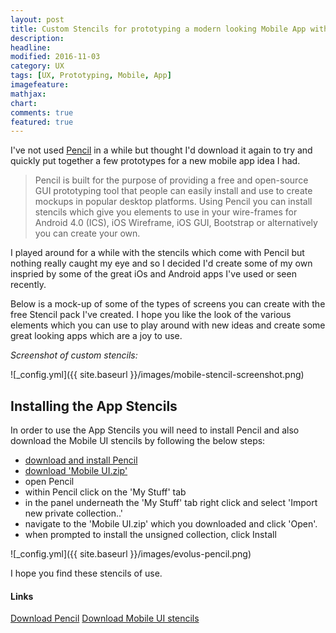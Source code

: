 ```yaml
---
layout: post
title: Custom Stencils for prototyping a modern looking Mobile App within Pencil
description: 
headline: 
modified: 2016-11-03
category: UX
tags: [UX, Prototyping, Mobile, App]
imagefeature: 
mathjax: 
chart: 
comments: true
featured: true
---
```


I've not used [Pencil](http://pencil.evolus.vn/) in a while but thought I'd download it again to try and quickly put together a few prototypes for a new mobile app idea I had. 

> Pencil is built for the purpose of providing a free and open-source GUI prototyping tool that people can easily install and use to create mockups in popular desktop platforms. Using Pencil you can install stencils which give you elements to use in your wire-frames for Android 4.0 (ICS), iOS Wireframe, iOS GUI, Bootstrap or alternatively you can create your own.

I played around for a while with the stencils which come with Pencil but nothing really caught my eye and so I decided I'd create some of my own inspried by some of the great iOs and Android apps I've used or seen recently.

Below is a mock-up of some of the types of screens you can create with the free Stencil pack I've created. I hope you like the look of the various elements which you can use to play around with new ideas and create some great looking apps which are a joy to use.

*Screenshot of custom stencils:*

![_config.yml]({{ site.baseurl }}/images/mobile-stencil-screenshot.png) 

## Installing the App Stencils

In order to use the App Stencils you will need to install Pencil and also download the Mobile UI stencils by following the below steps:

* [download and install Pencil](http://pencil.evolus.vn/)
* [download 'Mobile UI.zip'](https://drive.google.com/file/d/0BypmF8SEg6CQaGJ5RjU3ZGdkam8/view?usp=sharing)
* open Pencil
* within Pencil click on the 'My Stuff' tab 
* in the panel underneath the 'My Stuff' tab right click and select 'Import new private collection..' 
* navigate to the 'Mobile UI.zip' which you downloaded and click 'Open'.
* when prompted to install the unsigned collection, click Install

![_config.yml]({{ site.baseurl }}/images/evolus-pencil.png)



I hope you find these stencils of use.

#### Links
[Download Pencil](http://pencil.evolus.vn/)
[Download Mobile UI stencils](https://drive.google.com/file/d/0BypmF8SEg6CQaGJ5RjU3ZGdkam8/view?usp=sharing)